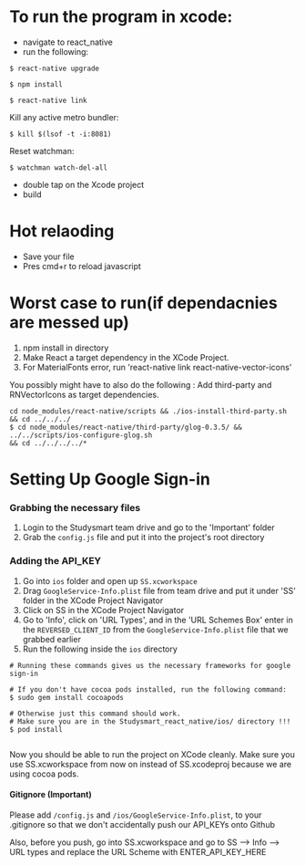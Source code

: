 # To run the program in xcode: 

* navigate to react_native
* run the following:

```
$ react-native upgrade
```
```
$ npm install 
```
```
$ react-native link
```
Kill any active metro bundler:
```
$ kill $(lsof -t -i:8081)
```
Reset watchman:
```
$ watchman watch-del-all
```
* double tap on the Xcode project
* build

# Hot relaoding
* Save your file
* Pres cmd+r to reload javascript

# Worst case to run(if dependacnies are messed up)
1. npm install in directory
2. Make React a target dependency in the XCode Project. 
3. For MaterialFonts error, run 'react-native link react-native-vector-icons'

You possibly might have to also do the following : 
Add third-party and RNVectorIcons as target dependencies.
```
cd node_modules/react-native/scripts && ./ios-install-third-party.sh && cd ../../../
$ cd node_modules/react-native/third-party/glog-0.3.5/ && ../../scripts/ios-configure-glog.sh 
&& cd ../../../../*
```

# Setting Up Google Sign-in

### Grabbing the necessary files

1. Login to the Studysmart team drive and go to the 'Important' folder
2. Grab the `config.js` file and put it into the project's root directory

### Adding the API_KEY

1. Go into `ios` folder and open up `SS.xcworkspace` 
2. Drag `GoogleService-Info.plist` file from team drive and put it under 'SS' folder in the XCode Project Navigator
3. Click on SS in the XCode Project Navigator 
4. Go to 'Info', click on 'URL Types', and in the 'URL Schemes Box' enter in the `REVERSED_CLIENT_ID` from the `GoogleService-Info.plist` file that we grabbed earlier
5. Run the following inside the `ios` directory

```
# Running these commands gives us the necessary frameworks for google sign-in

# If you don't have cocoa pods installed, run the following command:
$ sudo gem install cocoapods

# Otherwise just this command should work.
# Make sure you are in the Studysmart_react_native/ios/ directory !!!
$ pod install 
   
```

Now you should be able to run the project on XCode cleanly. Make sure you use SS.xcworkspace from now on instead of SS.xcodeproj because we are using cocoa pods.

#### Gitignore (Important)
Please add `/config.js` and `/ios/GoogleService-Info.plist`, to your .gitignore so that we don't accidentally push our API_KEYs onto Github

Also, before you push, go into SS.xcworkspace and go to SS --> Info --> URL types and replace the URL Scheme with ENTER_API_KEY_HERE

